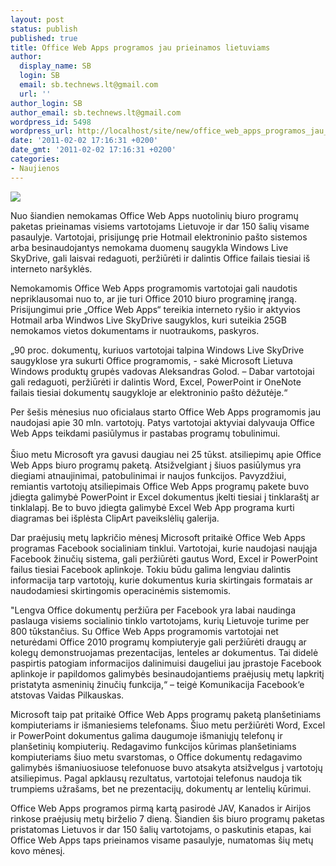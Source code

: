 ```yaml
---
layout: post
status: publish
published: true
title: Office Web Apps programos jau prieinamos lietuviams
author:
  display_name: SB
  login: SB
  email: sb.technews.lt@gmail.com
  url: ''
author_login: SB
author_email: sb.technews.lt@gmail.com
wordpress_id: 5498
wordpress_url: http://localhost/site/new/office_web_apps_programos_jau_prieinamos_lietuviams/
date: '2011-02-02 17:16:31 +0200'
date_gmt: '2011-02-02 17:16:31 +0200'
categories:
- Naujienos
---
```

<div class="imgright"><img src="http://t0.gstatic.com/images?q=tbn:dqMMrzkCxoiEhM:http://blog.karachicorner.com/blog-images/079/microsoft-office-2010-logo.png"  /></div>
<p>Nuo šiandien nemokamas Office Web Apps nuotolinių biuro programų paketas prieinamas visiems vartotojams Lietuvoje ir dar 150 šalių visame pasaulyje. Vartotojai, prisijungę prie Hotmail elektroninio pašto sistemos arba besinaudojantys nemokama duomenų saugykla Windows Live SkyDrive, gali laisvai  redaguoti, peržiūrėti ir dalintis Office failais tiesiai iš interneto naršyklės.</p>
<p>Nemokamomis Office Web Apps programomis vartotojai gali naudotis nepriklausomai nuo to, ar jie turi Office 2010 biuro programinę įrangą. Prisijungimui prie „Office Web Apps“ tereikia interneto ryšio ir aktyvios Hotmail arba Windwos Live SkyDrive saugyklos, kuri suteikia 25GB nemokamos vietos dokumentams ir nuotraukoms, paskyros. </p>
<p>„90 proc. dokumentų, kuriuos vartotojai talpina Windows Live SkyDrive saugyklose yra sukurti Office programomis, - sakė Microsoft Lietuva Windows produktų grupės vadovas Aleksandras Golod. – Dabar vartotojai gali redaguoti, peržiūrėti ir dalintis Word, Excel, PowerPoint ir OneNote failais tiesiai dokumentų saugykloje ar elektroninio pašto dėžutėje.“</p>
<p>Per šešis mėnesius nuo oficialaus starto Office Web Apps programomis jau naudojasi apie 30 mln. vartotojų. Patys vartotojai aktyviai dalyvauja Office Web Apps teikdami pasiūlymus ir pastabas programų tobulinimui.<br />
<br />Šiuo metu Microsoft yra gavusi daugiau nei 25 tūkst. atsiliepimų apie Office Web Apps biuro programų paketą. Atsižvelgiant į šiuos pasiūlymus yra diegiami atnaujinimai, patobulinimai ir naujos funkcijos. Pavyzdžiui, remiantis vartotojų atsiliepimais Office Web Apps programų pakete buvo įdiegta galimybė PowerPoint ir Excel dokumentus įkelti tiesiai į tinklaraštį ar tinklalapį. Be to buvo įdiegta galimybė Excel Web App programa kurti diagramas bei išplėsta ClipArt paveikslėlių galerija.</p>
<p>Dar praėjusių metų lapkričio mėnesį Microsoft pritaikė Office Web Apps programas Facebook socialiniam tinklui. Vartotojai, kurie naudojasi naująja Facebook žinučių sistema, gali peržiūrėti gautus Word, Excel ir PowerPoint failus tiesiai Facebook aplinkoje. Tokiu būdu galima lengviau dalintis informacija tarp vartotojų, kurie dokumentus kuria skirtingais formatais ar naudodamiesi skirtingomis operacinėmis sistemomis.</p>
<p>"Lengva Office dokumentų peržiūra per Facebook yra labai naudinga paslauga visiems socialinio tinklo vartotojams, kurių Lietuvoje turime per 800 tūkstančius. Su Office Web Apps programomis vartotojai net neturėdami Office 2010 programų kompiuteryje gali peržiūrėti draugų ar kolegų demonstruojamas prezentacijas, lenteles ar dokumentus. Tai didelė paspirtis patogiam informacijos dalinimuisi daugeliui jau įprastoje Facebook aplinkoje ir papildomos galimybės besinaudojantiems praėjusių metų lapkritį pristatyta asmeninių žinučių funkcija,“ – teigė Komunikacija Facebook‘e atstovas Vaidas Pilkauskas. </p>
<p>Microsoft taip pat pritaikė Office Web Apps programų paketą planšetiniams kompiuteriams ir išmaniesiems telefonams. Šiuo metu peržiūrėti Word, Excel ir PowerPoint dokumentus galima daugumoje išmaniųjų telefonų ir planšetinių kompiuterių. Redagavimo funkcijos kūrimas planšetiniams kompiuteriams šiuo metu svarstomas, o Office dokumentų redagavimo galimybės išmaniuosiuose telefonuose buvo atsakyta atsižvelgus į vartotojų atsiliepimus. Pagal apklausų rezultatus, vartotojai telefonus naudoja tik trumpiems užrašams, bet ne prezentacijų, dokumentų ar lentelių kūrimui.</p>
<p>Office Web Apps programos pirmą kartą pasirodė JAV, Kanados ir Airijos rinkose praėjusių metų birželio 7 dieną. Šiandien šis biuro programų paketas pristatomas Lietuvos ir dar 150 šalių vartotojams, o paskutinis etapas, kai Office Web Apps taps prieinamos visame pasaulyje, numatomas šių metų kovo mėnesį. </p>
